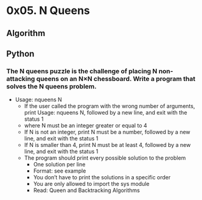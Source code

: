 # 0x05. N Queens
## Algorithm
## Python

### The N queens puzzle is the challenge of placing N non-attacking queens on an N×N chessboard. Write a program that solves the N queens problem.

* Usage: nqueens N
    * If the user called the program with the wrong number of arguments, print Usage: nqueens N, followed by a new line, and exit with the status 1
    * where N must be an integer greater or equal to 4
    * If N is not an integer, print N must be a number, followed by a new line, and exit with the status 1
    *   If N is smaller than 4, print N must be at least 4, followed by a new line, and exit with the status 1
    *   The program should print every possible solution to the problem
        *   One solution per line
        *   Format: see example
        *   You don’t have to print the solutions in a specific order
        *   You are only allowed to import the sys module
        *   Read: Queen and Backtracking Algorithms
